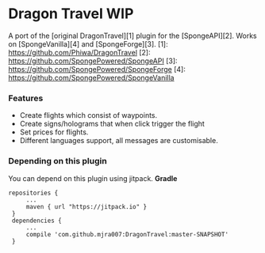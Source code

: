 # Dragon Travel WIP

A port of the [original DragonTravel][1] plugin for the [SpongeAPI][2].
Works on [SpongeVanilla][4] and [SpongeForge][3].
[1]: https://github.com/Phiwa/DragonTravel
[2]: https://github.com/SpongePowered/SpongeAPI
[3]: https://github.com/SpongePowered/SpongeForge
[4]: https://github.com/SpongePowered/SpongeVanilla
### Features
* Create flights which consist of waypoints.
* Create signs/holograms that when click trigger the flight
* Set prices for flights.
* Different languages support, all messages are customisable.
### Depending on this plugin
You can depend on this plugin using jitpack. 
**Gradle**
```
repositories {
     ...
     maven { url "https://jitpack.io" }
 }
 dependencies {
     ...
     compile 'com.github.mjra007:DragonTravel:master-SNAPSHOT'
 }
```

